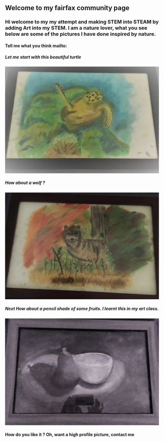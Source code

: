 ## Welcome to my fairfax community page

### Hi welcome to my my attempt and making STEM into STEAM by adding Art into my STEM. I am a nature lover, what you see below are some of the pictures I have done inspired by nature. 

#### Tell me what you think mailto:

##### Let me start with this beautiful turtle

<img src="turtle.jpeg" width="600" height="350" title="Awww cute turtle">

##### How about a wolf ?
<img src="fox.jpeg" width="600" height="350" title="Did I scare you ?">

##### Next How about a pencil shade of some fruits. I learnt this in my art class.
<img src="fruits.jpeg" width="600" height="350" title="An apple a day ?">

#### How do you like it ? Oh, want a high profile picture, contact me
